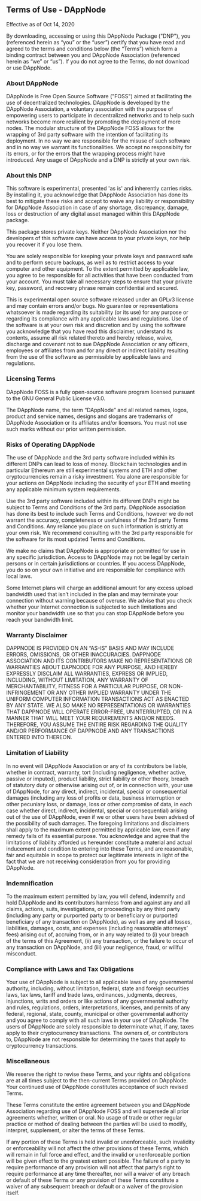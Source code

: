 ## Terms of Use - DAppNode

Effective as of Oct 14, 2020

By downloading, accessing or using this DAppNode Package ("DNP"), you (referenced herein as “you” or the “user”) certify that you have read and agreed to the terms and conditions below (the “Terms”) which form a binding contract between you and DAppNode Association (referenced herein as “we” or “us”). If you do not agree to the Terms, do not download or use DAppNode.

### About DAppNode

DAppNode is Free Open Source Software ("FOSS") aimed at facilitating the use of decentralized technologies. DAppNode is developed by the DAppNode Association, a voluntary association with the purpose of empowering users to participate in decentralized networks and to help such networks become more resilient by promoting the deployment of more nodes.
The modular structure of the DAppNode FOSS allows for the wrapping of 3rd party software with the intention of facilitating its deployment. In no way we are responsible for the misuse of such software and in no way we warrant its functionalities. We accept no responsibiity for its errors, or for the errors that the wrapping process might have introduced. Any usage of DAppNode and a DNP is strictly at your own risk.

### About this DNP

This software is experimental, presented 'as is' and inherently carries risks. By installing it, you acknowledge that DAppNode Association has done its best to mitigate these risks and accept to waive any liability or responsibility for DAppNode Association in case of any shortage, discrepancy, damage, loss or destruction of any digital asset managed within this DAppNode package.

This package stores private keys. Neither DAppNode Association nor the developers of this software can have access to your private keys, nor help you recover it if you lose them.

You are solely responsible for keeping your private keys and password safe and to perform secure backups, as well as to restrict access to your computer and other equipment. To the extent permitted by applicable law, you agree to be responsible for all activities that have been conducted from your account. You must take all necessary steps to ensure that your private key, password, and recovery phrase remain confidential and secured.

This is experimental open source software released under an GPLv3 license and may contain errors and/or bugs. No guarantee or representations whatsoever is made regarding its suitability (or its use) for any purpose or regarding its compliance with any applicable laws and regulations. Use of the software is at your own risk and discretion and by using the software you acknowledge that you have read this disclaimer, understand its contents, assume all risk related thereto and hereby release, waive, discharge and covenant not to sue DAppNode Association or any officers, employees or affiliates from and for any direct or indirect liability resulting from the use of the software as permissible by applicable laws and regulations.

### Licensing Terms

DAppNode FOSS is a fully open-source software program licensed pursuant to the GNU General Public License v3.0.

The DAppNode name, the term “DAppNode” and all related names, logos, product and service names, designs and slogans are trademarks of DAppNode Association or its affiliates and/or licensors. You must not use such marks without our prior written permission.

### Risks of Operating DAppNode

The use of DAppNode and the 3rd party software included within its different DNPs can lead to loss of money. Blockchain technologies and in particular Ethereum are still experimental systems and ETH and other cryptocurrencies remain a risky investment. You alone are responsible for your actions on DAppNode including the security of your ETH and meeting any applicable minimum system requirements.

Use the 3rd party software included within its different DNPs might be subject to Terms and Conditions of the 3rd party. DAppNode association has done its best to include such Terms and Conditions, however we do not warrant the accuracy, completeness or usefulness of the 3rd party Terms and Conditions. Any reliance you place on such information is strictly at your own risk. We recommend consulting with the 3rd party responsible for the software for its most updated Terms and Conditions.

We make no claims that DAppNode is appropriate or permitted for use in any specific jurisdiction. Access to DAppNode may not be legal by certain persons or in certain jurisdictions or countries. If you access DAppNode, you do so on your own initiative and are responsible for compliance with local laws.

Some Internet plans will charge an additional amount for any excess upload bandwidth used that isn’t included in the plan and may terminate your connection without warning because of overuse. We advise that you check whether your Internet connection is subjected to such limitations and monitor your bandwidth use so that you can stop DAppNode before you reach your bandwidth limit.

### Warranty Disclaimer

DAPPNODE IS PROVIDED ON AN “AS-IS” BASIS AND MAY INCLUDE ERRORS, OMISSIONS, OR OTHER INACCURACIES. DAPPNODE ASSOCIATION AND ITS CONTRIBUTORS MAKE NO REPRESENTATIONS OR WARRANTIES ABOUT DAPNODDE FOR ANY PURPOSE, AND HEREBY EXPRESSLY DISCLAIM ALL WARRANTIES, EXPRESS OR IMPLIED, INCLUDING, WITHOUT LIMITATION, ANY WARRANTY OF MERCHANTABILITY, FITNESS FOR A PARTICULAR PURPOSE, OR NON-INFRINGEMENT OR ANY OTHER IMPLIED WARRANTY UNDER THE UNIFORM COMPUTER INFORMATION TRANSACTIONS ACT AS ENACTED BY ANY STATE. WE ALSO MAKE NO REPRESENTATIONS OR WARRANTIES THAT DAPPNODE WILL OPERATE ERROR-FREE, UNINTERRUPTED, OR IN A MANNER THAT WILL MEET YOUR REQUIREMENTS AND/OR NEEDS. THEREFORE, YOU ASSUME THE ENTIRE RISK REGARDING THE QUALITY AND/OR PERFORMANCE OF DAPPNODE AND ANY TRANSACTIONS ENTERED INTO THEREON.

### Limitation of Liability

In no event will DAppNode Association or any of its contributors be liable, whether in contract, warranty, tort (including negligence, whether active, passive or imputed), product liability, strict liability or other theory, breach of statutory duty or otherwise arising out of, or in connection with, your use of DAppNode, for any direct, indirect, incidental, special or consequential damages (including any loss of profits or data, business interruption or other pecuniary loss, or damage, loss or other compromise of data, in each case whether direct, indirect, incidental, special or consequential) arising out of the use of DAppNode, even if we or other users have been advised of the possibility of such damages. The foregoing limitations and disclaimers shall apply to the maximum extent permitted by applicable law, even if any remedy fails of its essential purpose. You acknowledge and agree that the limitations of liability afforded us hereunder constitute a material and actual inducement and condition to entering into these Terms, and are reasonable, fair and equitable in scope to protect our legitimate interests in light of the fact that we are not receiving consideration from you for providing DAppNode.

### Indemnification

To the maximum extent permitted by law, you will defend, indemnify and hold DAppNode and its contributors harmless from and against any and all claims, actions, suits, investigations, or proceedings by any third party (including any party or purported party to or beneficiary or purported beneficiary of any transaction on DAppNode), as well as any and all losses, liabilities,
damages, costs, and expenses (including reasonable attorneys’ fees) arising out of, accruing from, or in any way related to (i) your breach of the terms of this Agreement, (ii) any transaction, or the failure to occur of any transaction on DAppNode, and (iii) your negligence, fraud, or willful misconduct.

### Compliance with Laws and Tax Obligations

Your use of DAppNode is subject to all applicable laws of any governmental authority, including, without limitation, federal, state and foreign securities laws, tax laws, tariff and trade laws, ordinances, judgments, decrees, injunctions, writs and orders or like actions of any governmental authority and rules, regulations, orders, interpretations, licenses, and permits of any federal, regional, state, county, municipal or other governmental authority and you agree to comply with all such laws in your use of DAppNode. The users of DAppNode are solely responsible to determinate what, if any, taxes apply to their cryptocurrency transactions. The owners of, or contributors to, DAppNode are not responsible for determining the taxes that apply to cryptocurrency transactions.

### Miscellaneous

We reserve the right to revise these Terms, and your rights and obligations are at all times subject to the then-current Terms provided on DAppNode. Your continued use of DAppNode constitutes acceptance of such revised Terms.

These Terms constitute the entire agreement between you and DAppNode Association regarding use of DAppNode FOSS and will supersede all prior agreements whether, written or oral. No usage of trade or other regular practice or method of dealing between the parties will be used to modify, interpret, supplement, or alter the terms of these Terms.

If any portion of these Terms is held invalid or unenforceable, such invalidity or enforceability will not affect the other provisions of these Terms, which will remain in full force and effect, and the invalid or unenforceable portion will be given effect to the greatest extent possible. The failure of a party to require performance of any provision will not affect that party’s right to require performance at any time thereafter, nor will a waiver of any breach or default of these Terms or any provision of these Terms constitute a waiver of any subsequent breach or default or a waiver of the provision itself.
